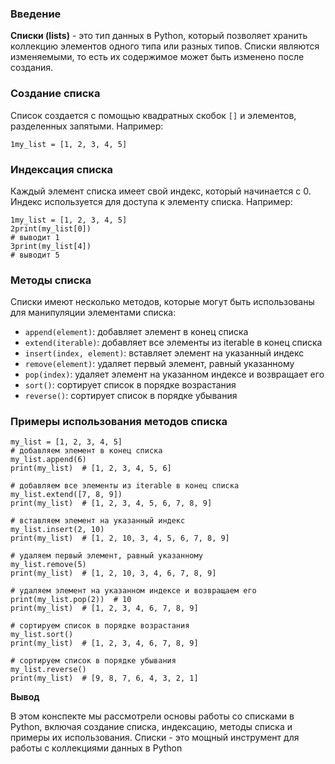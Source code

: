 ### Введение

**Списки (lists)** - это тип данных в Python, который позволяет хранить коллекцию элементов одного типа или разных типов. Списки являются изменяемыми, то есть их содержимое может быть изменено после создания.

### Создание списка

Список создается с помощью квадратных скобок `[]` и элементов, разделенных запятыми. Например:

`1my_list = [1, 2, 3, 4, 5]`

### Индексация списка

Каждый элемент списка имеет свой индекс, который начинается с 0. Индекс используется для доступа к элементу списка. Например:

```
1my_list = [1, 2, 3, 4, 5] 
2print(my_list[0])  
# выводит 1 
3print(my_list[4])  
# выводит 5
```

### Методы списка

Списки имеют несколько методов, которые могут быть использованы для манипуляции элементами списка:

- `append(element)`: добавляет элемент в конец списка
- `extend(iterable)`: добавляет все элементы из iterable в конец списка
- `insert(index, element)`: вставляет элемент на указанный индекс
- `remove(element)`: удаляет первый элемент, равный указанному
- `pop(index)`: удаляет элемент на указанном индексе и возвращает его
- `sort()`: сортирует список в порядке возрастания
- `reverse()`: сортирует список в порядке убывания

### Примеры использования методов списка

```
my_list = [1, 2, 3, 4, 5]
# добавляем элемент в конец списка
my_list.append(6)
print(my_list)  # [1, 2, 3, 4, 5, 6]

# добавляем все элементы из iterable в конец списка
my_list.extend([7, 8, 9])
print(my_list)  # [1, 2, 3, 4, 5, 6, 7, 8, 9]

# вставляем элемент на указанный индекс
my_list.insert(2, 10)
print(my_list)  # [1, 2, 10, 3, 4, 5, 6, 7, 8, 9]

# удаляем первый элемент, равный указанному
my_list.remove(5)
print(my_list)  # [1, 2, 10, 3, 4, 6, 7, 8, 9]

# удаляем элемент на указанном индексе и возвращаем его
print(my_list.pop(2))  # 10
print(my_list)  # [1, 2, 3, 4, 6, 7, 8, 9]

# сортируем список в порядке возрастания
my_list.sort()
print(my_list)  # [1, 2, 3, 4, 6, 7, 8, 9]

# сортируем список в порядке убывания
my_list.reverse()
print(my_list)  # [9, 8, 7, 6, 4, 3, 2, 1]
```

**Вывод**

В этом конспекте мы рассмотрели основы работы со списками в Python, включая создание списка, индексацию, методы списка и примеры их использования. Списки - это мощный инструмент для работы с коллекциями данных в Python